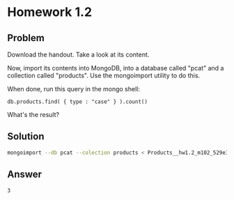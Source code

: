 # Homework 1.2

## Problem

Download the handout. Take a look at its content.

Now, import its contents into MongoDB, into a database called "pcat" and a collection called "products". Use the mongoimport utility to do this.

When done, run this query in the mongo shell:
```
db.products.find( { type : "case" } ).count()
```
What's the result?

## Solution
```sh
mongoimport --db pcat --colection products < Products__hw1.2_m102_529e39a8e2d42347509fb3f0.json
```

## Answer
```
3
```